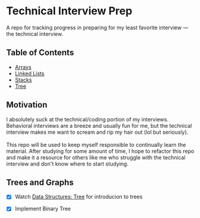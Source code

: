 # Technical Interview Prep
A repo for tracking progress in preparing for my least favorite interview — the technical interview.

## Table of Contents
* [Arrays](https://github.com/lee-steven/Technical-Interview-Prep/tree/master/src/datastructures/array)
* [Linked Lists](https://github.com/lee-steven/Technical-Interview-Prep/tree/master/src/datastructures/linkedlist)
* [Stacks](https://github.com/lee-steven/Technical-Interview-Prep/tree/master/src/datastructures/stack)
* [Tree](https://github.com/lee-steven/Technical-Interview-Prep/tree/master/src/datastructures/tree)

## Motivation
I absolutely suck at the technical/coding portion of my interviews. Behavioral interviews
are a breeze and usually fun for me, but the technical interview makes me want to
scream and rip my hair out (lol but seriously).
<br /> <br />
This repo will be used to keep myself responsible to continually learn 
the material. After studying for some amount of time, I hope to refactor this repo
and make it a resource for others like me who struggle with the technical interview 
and don't know where to start studying.


## Trees and Graphs
 - [x] Watch [Data Structures: Tree](https://www.youtube.com/watch?v=oSWTXtMglKE) for introducion to trees
 - [x] Implement Binary Tree
 


